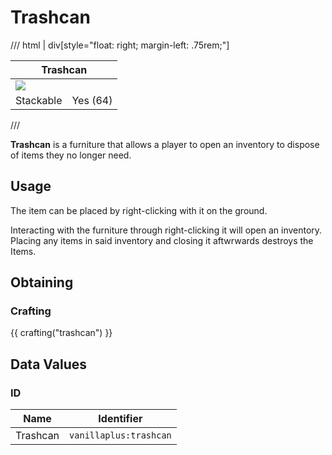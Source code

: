# Trashcan

/// html | div[style="float: right; margin-left: .75rem;"]
<table>
  <thead>
    <tr>
      <th style="text-align: center;" colspan="2">Trashcan</td>
    </tr>
  </thead>
  <tbody>
    <tr>
      <td colspan="2"><img src="../../../assets/img/furniture/trashcan.png" style="max-width: 250px;">
    </tr>
    <tr>
      <td>Stackable</td>
      <td>Yes (64)</td>
    </tr>
  </tbody>
</table>
///

**Trashcan** is a furniture that allows a player to open an inventory to dispose of items they no longer need.

## Usage

The item can be placed by right-clicking with it on the ground.

Interacting with the furniture through right-clicking it will open an inventory. Placing any items in said inventory and closing it aftwrwards destroys the Items.

## Obtaining

### Crafting

{{ crafting("trashcan") }}

## Data Values

### ID

| Name     | Identifier             |
|----------|------------------------|
| Trashcan | `vanillaplus:trashcan` |